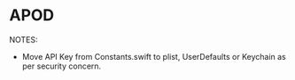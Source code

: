 # APOD

NOTES:

- Move API Key from Constants.swift to plist, UserDefaults or Keychain as per security concern. 
